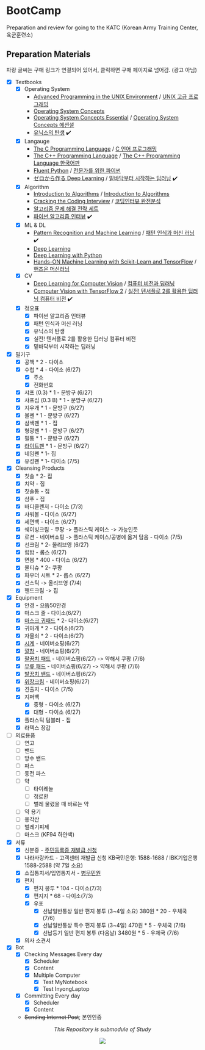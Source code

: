 # BootCamp
Preparation and review for going to the KATC (Korean Army Training Center, 육군훈련소)

## Preparation Materials
파랑 글씨는 구매 링크가 연결되어 있어서, 클릭하면 구매 페이지로 넘어감. (광고 아님)

- [x] Textbooks
  - [x] Operating System
    - [Advanced Programming in the UNIX Environment](https://read.amazon.com/kp/embed?asin=B00DB3G8KY&preview=newtab&linkCode=kpe&ref_=cm_sw_r_kb_dp_36BE4JGSZS3WMR32355V) / [UNIX 고급 프로그래밍](http://www.yes24.com/Product/Goods/14528020)
    - [Operating System Concepts](https://www.amazon.com/dp/1119456339/?coliid=I2SC46EAXP0FJL&colid=3DGQ02RJ0O8QW&psc=0&ref_=lv_ov_lig_dp_it_im)
    - [Operating System Concepts Essential](https://www.amazon.com/dp/B00RKQZ47Q/?coliid=I1N4YO5JUJO1HD&colid=3DGQ02RJ0O8QW&psc=0&ref_=lv_ov_lig_dp_it_im) / [Operating System Concepts 에션셜](http://www.yes24.com/Product/Goods/71048173)
    - [유닉스의 탄생](http://www.yes24.com/Product/Goods/91213198) :heavy_check_mark:
  - [x] Langauge
    - [The C Programming Language](https://www.amazon.com/dp/0131103709/?coliid=IQW77IBWGBFRI&colid=3DGQ02RJ0O8QW&psc=0&ref_=lv_ov_lig_dp_it_im) / [C 언어 프로그래밍](http://www.yes24.com/Product/Goods/63416)
    - [The C++ Programming Language](https://www.amazon.com/dp/0321958322/?coliid=IQTLHMIYMJIOR&colid=3DGQ02RJ0O8QW&psc=0&ref_=lv_ov_lig_dp_it_im) / [The C++ Programming Language 한국어판](http://www.yes24.com/Product/Goods/23441719)
    - [Fluent Python](https://www.amazon.com/Fluent-Python-Concise-Effective-Programming/dp/1491946008/ref=sr_1_1?dchild=1&keywords=fluent+python&qid=1624331346&sr=8-1) /  [전문가를 위한 파이썬](http://www.yes24.com/Product/Goods/30231768)
    - [ゼロから作る Deep Learning](https://www.amazon.co.jp/%E3%82%BC%E3%83%AD%E3%81%8B%E3%82%89%E4%BD%9C%E3%82%8BDeep-Learning-%E2%80%95Python%E3%81%A7%E5%AD%A6%E3%81%B6%E3%83%87%E3%82%A3%E3%83%BC%E3%83%97%E3%83%A9%E3%83%BC%E3%83%8B%E3%83%B3%E3%82%B0%E3%81%AE%E7%90%86%E8%AB%96%E3%81%A8%E5%AE%9F%E8%A3%85-%E6%96%8E%E8%97%A4-%E5%BA%B7%E6%AF%85/dp/4873117585) / [밑바닥부터 시작하는 딥러닝](http://www.yes24.com/Product/Goods/34970929) :heavy_check_mark: 
  - [x] Algorithm
    - [Introduction to Algorithms](https://www.amazon.com/dp/0262033844/?coliid=I346KV8UUYJ660&colid=3DGQ02RJ0O8QW&psc=1&ref_=lv_ov_lig_dp_it) / [Introduction to Algorithms](http://www.yes24.com/Product/Goods/13776831)
    - [Cracking the Coding Interview](https://www.amazon.com/dp/0984782850/?coliid=IATX78AOHNRK7&colid=3DGQ02RJ0O8QW&psc=1&ref_=lv_ov_lig_dp_it) / [코딩인터뷰 완전분석](http://www.yes24.com/Product/Goods/44305533)
    - [알고리즘 문제 해결 전략 세트](http://www.yes24.com/Product/Goods/8006522)
    - [파이썬 알고리즘 인터뷰](http://www.yes24.com/Product/Goods/91084402) :heavy_check_mark:
  - [x] ML & DL
    - [Pattern Recognition and Machine Learning](https://www.amazon.com/dp/0387310738/?coliid=I1O5WPSXJKY3FS&colid=3DGQ02RJ0O8QW&psc=1&ref_=lv_ov_lig_dp_it) /  [패턴 인식과 머신 러닝](http://www.yes24.com/Product/Goods/64189352) :heavy_check_mark:
    - [Deep Learning](https://www.amazon.com/gp/product/0262035618/ref=ppx_yo_dt_b_asin_title_o00_s00?ie=UTF8&psc=1) 
    - [Deep Learning with Python](https://www.amazon.com/gp/product/1617294438/ref=ppx_yo_dt_b_asin_title_o00_s00?ie=UTF8&psc=1)
    - [Hands-ON Machine Learning with Scikit-Learn and TensorFlow](https://www.amazon.com/dp/1491962291/?coliid=I2H26RK8BNC46F&colid=3DGQ02RJ0O8QW&psc=0&ref_=lv_ov_lig_dp_it) / [핸즈온 머신러닝](http://www.yes24.com/Product/Goods/59878826)
  - [x] CV
    - [Deep Learning for Computer Vision](https://www.amazon.com/dp/1788295625/?coliid=I2TRK7Y8CUTI1I&colid=3DGQ02RJ0O8QW&psc=1&ref_=lv_ov_lig_dp_it) / [컴퓨터 비전과 딥러닝](http://www.yes24.com/Product/Goods/63830791)
    - [Computer Vision with TensorFlow 2](https://www.amazon.com/gp/product/1788830644) / [실전! 텐서플로 2를 활용한 딥러닝 컴퓨터 비전](http://www.yes24.com/Product/Goods/90365150) :heavy_check_mark:
  - [x] 정오표
    - [x] 파이썬 알고리즘 인터뷰
    - [x] 패턴 인식과 머신 러닝
    - [x] 유닉스의 탄생
    - [x] 실전! 텐서플로 2를 활용한 딥러닝 컴퓨터 비전
    - [x] 밑바닥부터 시작하는 딥러닝

- [x] 필기구
  - [x] 공책 * 2 - 다이소
  - [x] 수첩 * 4 - 다이소 (6/27)
    - [x] 주소
    - [x] 전화번호
  - [x] 샤프 (0.3) * 1 - 문방구 (6/27)
  - [x] 샤프심 (0.3 B) * 1 - 문방구 (6/27)
  - [x] 지우개 * 1 - 문방구 (6/27)
  - [x] 볼펜 * 1 - 문방구 (6/27)
  - [x] 삼색펜 * 1 - 집
  - [x] 형광펜 * 1 - 문방구 (6/27)
  - [x] 필통 * 1 - 문방구 (6/27)
  - [x] [라이트펜](https://smartstore.naver.com/early-trend-shop/products/5090123821) * 1 - 문방구 (6/27)
  - [x] 네임펜 * 1- 집
  - [x] 유성펜 * 1- 다이소 (7/5)

- [x] Cleansing Products
  - [x] 칫솔 * 2- 집
  - [x] 치약 - 집
  - [x] 칫솔통 - 집
  - [x] 샴푸 - 집
  - [x] 바디클렌저 - 다이소 (7/3)
  - [x] 샤워볼 - 다이소 (6/27)
  - [x] 세면백 - 다이소 (6/27)
  - [x] 쉐이빙크림 - 쿠팡 -> 플라스틱 케이스 -> 가능인듯
  - [x] 로션 - 네이버쇼핑 -> 플라스틱 케이스/공병에 옮겨 담음 - 다이소 (7/5)
  - [x] 선크림 * 2- 올리브영 (6/27)
  - [x] 립밤 - 롭스 (6/27)
  - [x] 면봉 * 400 - 다이소 (6/27)
  - [x] 물티슈 * 2- 쿠팡
  - [x] 파우더 시트 * 2- 롭스 (6/27)
  - [x] 선스틱 -> 올리브영 (7/4)
  - [x] 핸드크림 -> 집

- [x] Equipment
  - [x] 안경 - 으뜸50안경
  - [x] 마스크 줄 - 다이소(6/27)
  - [x] [마스크 귀패드](https://smartstore.naver.com/early-trend-shop/products/5351685779) * 2- 다이소(6/27)
  - [x] 귀마개 * 2 - 다이소(6/27)
  - [x] 자물쇠 * 2 - 다이소(6/27) 
  - [x] [시계](https://smartstore.naver.com/early-trend-shop/products/5221359949) - 네이버쇼핑(6/27)
  - [x] [깔창](https://smartstore.naver.com/early-trend-shop/products/4755301328) - 네이버쇼핑(6/27)
  - [x] [팔꿈치 패드](https://smartstore.naver.com/early-trend-shop/products/4911095601) - 네이버쇼핑(6/27) -> 약해서 쿠팡 (7/6)
  - [x] [무릎 패드](https://smartstore.naver.com/early-trend-shop/products/4928064521) - 네이버쇼핑(6/27) -> 약해서 쿠팡 (7/6)
  - [x] [발꿈치 밴드](https://smartstore.naver.com/early-trend-shop/products/5406408748) - 네이버쇼핑(6/27)
  - [x] [위장크림](https://smartstore.naver.com/early-trend-shop/products/4949369609?NaPm=ct%3Dkqf5lsap%7Cci%3Dcheckout%7Ctr%3Dsls_myc%7Ctrx%3D%7Chk%3De765994066b7914fa093bd4384d0c9b834563503) - 네이버쇼핑(6/27)
  - [x] 견출지 - 다이소 (7/5)
  - [x] 지퍼백
    - [x] 중형 - 다이소 (6/27)
    - [x] 대형 - 다이소 (6/27)
  - [x] 플라스틱 텀블러 - 집
  - [x] 라텍스 장갑

- [ ] 의료용품
  - [ ] 연고
  - [ ] 밴드
  - [ ] 방수 밴드
  - [ ] 파스
  - [ ] 동전 파스
  - [ ] 약
    - [ ] 타이레놀
    - [ ] 정로환
    - [ ] 벌레 물렸을 때 바르는 약
  - [ ] 약 용기
  - [ ] 용각산
  - [ ] 벌레기피제
  - [ ] 마스크 (KF94 하얀색)

- [x] 서류
  - [x] 신분증 - [주민등록증 재발급 신청](https://www.gov.kr/mw/AA020InfoCappView.do?HighCtgCD=A01010&CappBizCD=13100000018&tp_seq=01)
  - [x] 나라사랑카드 - 고객센터 재발급 신청 KB국민은행: 1588-1688 / IBK기업은행 1588-2588 (약 7일 소요)
  - [x] 소집통지서/입영통지서 - [병무민원](https://mwpt.mma.go.kr/)
  - [x] 편지
    - [x] 편지 봉투 * 104 - 다이소(7/3)
    - [x] 편지지 * 68 - 다이소(7/3)
    - [x] 우표
      - [x] 선납일반통상 일반 편지 봉투 (3~4일 소요) 380원 * 20 - 우체국 (7/6)
      - [x] 선납일반통상 특수 편지 봉투 (3~4일) 470원 * 5 - 우체국 (7/6)
      - [x] 선납등기 일반 편지 봉투 (다음날) 3480원 * 5 - 우체국 (7/6)
  - [x] 의사 소견서

- [x] Bot
  - [x] Checking Messages Every day
    - [x] Scheduler
    - [x] Content
    - [x] Multiple Computer
      - [x] Test MyNotebook
      - [x] Test InyongLaptop
  - [x] Committing Every day
    - [x] Scheduler
    - [x] Content
  - ~~Sending Internet Post~~; 본인인증

<p align='center'><em>This Repository is submodule of Study</em></p>

<p align='center'><img src='https://user-images.githubusercontent.com/20737479/122714371-2a3b5b00-d2a2-11eb-82b0-f1a524378a68.gif'></p>
